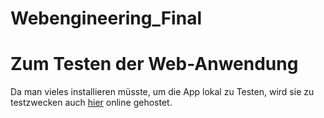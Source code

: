# Webengineering_Final

# Zum Testen der Web-Anwendung

Da man vieles installieren müsste, um die App lokal zu Testen, wird sie zu testzwecken auch [hier](https://webengineering-final.onrender.com/index.html) online gehostet.